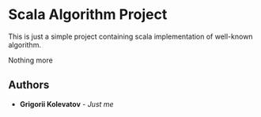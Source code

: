 # Scala Algorithm Project

This is just a simple project containing scala implementation of well-known algorithm.

Nothing more


## Authors

* **Grigorii Kolevatov** - *Just me*

